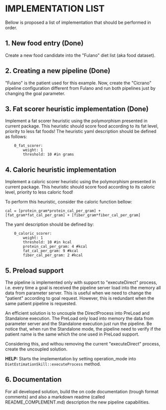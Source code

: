 
# IMPLEMENTATION LIST

Bellow is proposed a list of implementation that should be performed in order.

## 1. New food entry (Done)

Create a new food candidate into the "Fulano" diet list (aka food dataset).

## 2. Creating a new pipeline (Done)

"Fulano" is the patient used for this example. Now, create the "Cicrano" pipeline configuration different from Fulano and run both pipelines just by changing the goal parameter.

## 3. Fat scorer heuristic implementation (Done)
Implement a fat scorer heuristic using the polymorphism presented in current package.
This heuristic should score food according to its fat level, priority to less fat foods!
The heuristic yaml description should be defined as follows:

```
    0_fat_scorer:
        weight: 1
        threshold: 10 #in grams
```

## 4. Caloric heuristic implementation

Implement a caloric scorer heuristic using the polymorphism presented in current package. 
This heuristic should score food according to its caloric level, priority to less caloric food!


To perform this heuristic, consider the caloric function bellow:

```
cal = [protein_gram*protein_cal_per_gram] + [fat_gram*fat_cal_per_gram] + [fiber_gram*fiber_cal_per_gram]
```

The yaml description should be defined by:

```
    0_caloric_scorer:
        weight: 1
        threshold: 10 #in kcal
        protein_cal_per_gram: 4 #kcal
        fat_cal_per_gram: 9 #kcal
        fiber_cal_per_gram: 2 #kcal
```

## 5. Preload support

The pipeline is implemented only with support to "executeDirect" process, i.e. every time a goal is received the pipeline server load into the memory all 
data from parameter server. This is useful when we need to change the "patient" according to goal request. However, this is redundant when
the same patient pipeline is requested. 

An efficient solution is to uncouple the DirectProcess into PreLoad and Standalone execution. The PreLoad only load into memory the data 
from parameter server and the Standalone execution just run the pipeline. Be notice that, when run the Standalone mode, 
the pipeline need to verify if the patient name is the same which the one used in PreLoad support. 

Considering this, and withou removing the current "executeDirect" process, create the uncoupled solution.

**HELP:** Starts the implementation by setting operation_mode into ```DietEstimationSkill::executeProcess``` method.

## 6. Documentation

For all developed solution, build the on code documentation (trough format comments) and also a markdown readme (called README_COMPLEMENT.md) description the new pipeline capabilities.
